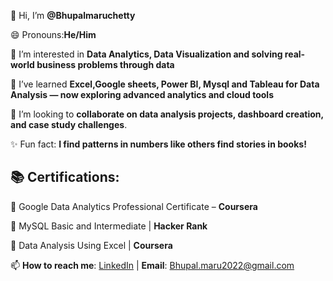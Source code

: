 👋 Hi, I’m **@Bhupalmaruchetty** 

😄 Pronouns:**He/Him** 

👀 I’m interested in  **Data Analytics, Data Visualization and solving real-world business problems through data**
  
🌱  I’ve learned  **Excel,Google sheets, Power BI, Mysql and Tableau for Data Analysis — now exploring advanced analytics and cloud tools** 
  
💞️ I’m looking to  **collaborate on data analysis projects, dashboard creation, and case study challenges**.
  

✨ Fun fact: **I find patterns in numbers like others find stories in books!**




## 📚 Certifications:

📜 Google Data Analytics Professional Certificate – **Coursera**  

📜 MySQL Basic and Intermediate | **Hacker Rank**

📜 Data Analysis Using Excel | **Coursera**



📫 **How to reach me**: [LinkedIn](https://www.linkedin.com/in/bhupalmaruchetty) | **Email**: Bhupal.maru2022@gmail.com







